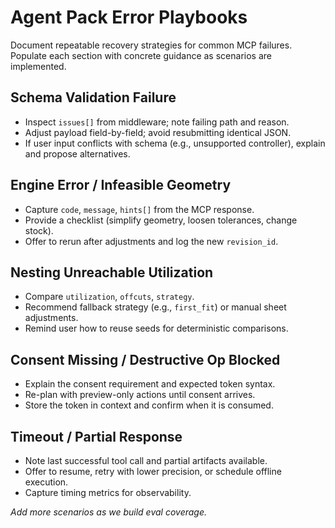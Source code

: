 # Agent Pack Error Playbooks

Document repeatable recovery strategies for common MCP failures. Populate each section with concrete guidance as scenarios are implemented.

## Schema Validation Failure
- Inspect `issues[]` from middleware; note failing path and reason.
- Adjust payload field-by-field; avoid resubmitting identical JSON.
- If user input conflicts with schema (e.g., unsupported controller), explain and propose alternatives.

## Engine Error / Infeasible Geometry
- Capture `code`, `message`, `hints[]` from the MCP response.
- Provide a checklist (simplify geometry, loosen tolerances, change stock).
- Offer to rerun after adjustments and log the new `revision_id`.

## Nesting Unreachable Utilization
- Compare `utilization`, `offcuts`, `strategy`.
- Recommend fallback strategy (e.g., `first_fit`) or manual sheet adjustments.
- Remind user how to reuse seeds for deterministic comparisons.

## Consent Missing / Destructive Op Blocked
- Explain the consent requirement and expected token syntax.
- Re-plan with preview-only actions until consent arrives.
- Store the token in context and confirm when it is consumed.

## Timeout / Partial Response
- Note last successful tool call and partial artifacts available.
- Offer to resume, retry with lower precision, or schedule offline execution.
- Capture timing metrics for observability.

_Add more scenarios as we build eval coverage._

